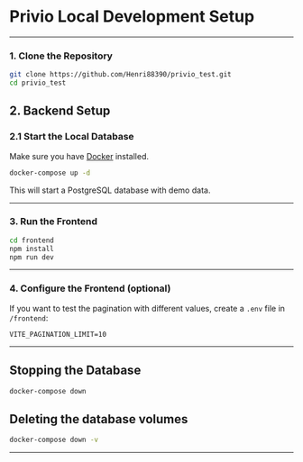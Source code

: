 # Privio Local Development Setup

---

### 1. Clone the Repository

```bash
git clone https://github.com/Henri88390/privio_test.git
cd privio_test
```

## 2. Backend Setup

### 2.1 Start the Local Database

Make sure you have [Docker](https://www.docker.com/) installed.

```bash
docker-compose up -d
```

This will start a PostgreSQL database with demo data.

---

### 3. Run the Frontend

```bash
cd frontend
npm install
npm run dev
```

---

### 4. Configure the Frontend (optional)

If you want to test the pagination with different values, create a `.env` file in `/frontend`:

```
VITE_PAGINATION_LIMIT=10
```

---

## Stopping the Database

```bash
docker-compose down
```

## Deleting the database volumes

```bash
docker-compose down -v
```

---
